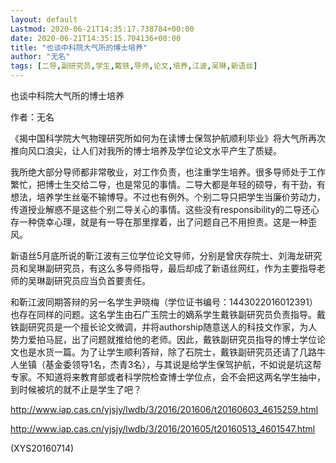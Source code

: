 ```yaml
---
layout: default
Lastmod: 2020-06-21T14:35:17.738784+00:00
date: 2020-06-21T14:35:15.704136+00:00
title: "也谈中科院大气所的博士培养"
author: "无名"
tags: [二导,副研究员,学生,戴铁,导师,论文,培养,江波,吴琳,新语丝]
---
```


也谈中科院大气所的博士培养

作者：无名

《揭中国科学院大气物理研究所如何为在读博士保驾护航顺利毕业》将大气所再次推向风口浪尖，让人们对我所的博士培养及学位论文水平产生了质疑。

我所绝大部分导师都非常敬业，对工作负责，也注重学生培养。很多导师处于工作繁忙，把博士生交给二导，也是常见的事情。二导大都是年轻的硕导，有干劲，有想法，培养学生丝毫不输博导。不过也有例外。个别二导只把学生当廉价劳动力，传道授业解惑不是这些个别二导关心的事情。这些没有responsibility的二导还心存一种侥幸心理，就是有一导在那里撑着，出了问题自己不用担责。这是一种歪风。

新语丝5月底所说的靳江波有三位学位论文导师，分别是曾庆存院士、刘海龙研究员和吴琳副研究员，有这么多导师指导，最后却成了新语丝网红，作为主要指导老师的吴琳副研究员应当负首要责任。

和靳江波同期答辩的另一名学生尹晓梅（学位证书编号：1443022016012391）也存在同样的问题。这名学生由石广玉院士的嫡系学生戴铁副研究员负责指导。戴铁副研究员是一个擅长论文微调，并将authorship随意送人的科技文作家，为人势力爱拍马屁，出了问题就推给他的老师。因此，戴铁副研究员指导的博士学位论文也是水货一篇。为了让学生顺利答辩，除了石院士，戴铁副研究员还请了几路牛人坐镇（基金委领导1名，杰青3名），与其说是给学生保驾护航，不如说是坑这帮专家。不知道将来教育部或者科学院检查博士学位点，会不会把这两名学生抽中，到时候被坑的就不止是学生了吧？

http://www.iap.cas.cn/yjsjy/lwdb/3/2016/201606/t20160603_4615259.html

http://www.iap.cas.cn/yjsjy/lwdb/3/2016/201605/t20160513_4601547.html

(XYS20160714)

